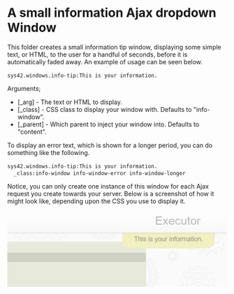 A small information Ajax dropdown Window
========

This folder creates a small information tip window, displaying some simple text, or HTML, to the user for a handful of seconds,
before it is automatically faded away. An example of usage can be seen below.

```
sys42.windows.info-tip:This is your information.
```

Arguments;

* [_arg] - The text or HTML to display.
* [_class] - CSS class to display your window with. Defaults to "info-window".
* [_parent] - Which parent to inject your window into. Defaults to "content".

To display an error text, which is shown for a longer period, you can do something like the following.

```
sys42.windows.info-tip:This is your information.
  _class:info-window info-window-error info-window-longer
```

Notice, you can only create one instance of this window for each Ajax request you create towards your server. Below is a screenshot of how
it might look like, depending upon the CSS you use to display it.

![alt tag](screenshots/example-ajax-info-window-screenshot.png)
